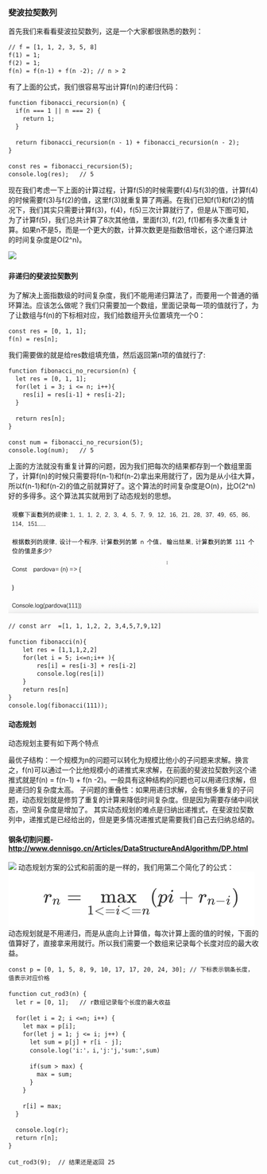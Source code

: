 ### 斐波拉契数列

首先我们来看看斐波拉契数列，这是一个大家都很熟悉的数列：
```
// f = [1, 1, 2, 3, 5, 8]
f(1) = 1;
f(2) = 1;
f(n) = f(n-1) + f(n -2); // n > 2
```
有了上面的公式，我们很容易写出计算f(n)的递归代码：

```
function fibonacci_recursion(n) {
  if(n === 1 || n === 2) {
    return 1;
  }

  return fibonacci_recursion(n - 1) + fibonacci_recursion(n - 2);
}

const res = fibonacci_recursion(5);
console.log(res);   // 5
```

现在我们考虑一下上面的计算过程，计算f(5)的时候需要f(4)与f(3)的值，计算f(4)的时候需要f(3)与f(2)的值，这里f(3)就重复算了两遍。在我们已知f(1)和f(2)的情况下，我们其实只需要计算f(3)，f(4)，f(5)三次计算就行了，但是从下图可知，为了计算f(5)，我们总共计算了8次其他值，里面f(3), f(2), f(1)都有多次重复计算。如果n不是5，而是一个更大的数，计算次数更是指数倍增长，这个递归算法的时间复杂度是O(2^n)。

<img src="http://www.dennisgo.cn/images/DataStructureAndAlgorithm/DP/image-20200121174402790.png">


#### 非递归的斐波拉契数列

为了解决上面指数级的时间复杂度，我们不能用递归算法了，而要用一个普通的循环算法。应该怎么做呢？我们只需要加一个数组，里面记录每一项的值就行了，为了让数组与f(n)的下标相对应，我们给数组开头位置填充一个0：
```
const res = [0, 1, 1];
f(n) = res[n];
```
我们需要做的就是给res数组填充值，然后返回第n项的值就行了:

```
function fibonacci_no_recursion(n) {
  let res = [0, 1, 1];
  for(let i = 3; i <= n; i++){
    res[i] = res[i-1] + res[i-2];
  }

  return res[n];
}

const num = fibonacci_no_recursion(5);
console.log(num);   // 5
```
上面的方法就没有重复计算的问题，因为我们把每次的结果都存到一个数组里面了，计算f(n)的时候只需要将f(n-1)和f(n-2)拿出来用就行了，因为是从小往大算，所以f(n-1)和f(n-2)的值之前就算好了。这个算法的时间复杂度是O(n)，比O(2^n)好的多得多。这个算法其实就用到了动态规划的思想。

<img src='imgs/fibonacci.png'>

```
// const arr  =[1, 1, 1,2, 2, 3,4,5,7,9,12]

function fibonacci(n){
	let res = [1,1,1,2,2]
	for(let i = 5; i<=n;i++ ){
		res[i] = res[i-3] + res[i-2]
		console.log(res[i])
	}
	return res[n]
}
console.log(fibonacci(111));

```

####  动态规划

动态规划主要有如下两个特点

最优子结构：一个规模为n的问题可以转化为规模比他小的子问题来求解。换言之，f(n)可以通过一个比他规模小的递推式来求解，在前面的斐波拉契数列这个递推式就是f(n) = f(n-1) + f(n -2)。一般具有这种结构的问题也可以用递归求解，但是递归的复杂度太高。
子问题的重叠性：如果用递归求解，会有很多重复的子问题，动态规划就是修剪了重复的计算来降低时间复杂度。但是因为需要存储中间状态，空间复杂度是增加了。
其实动态规划的难点是归纳出递推式，在斐波拉契数列中，递推式是已经给出的，但是更多情况递推式是需要我们自己去归纳总结的。




#### 钢条切割问题- http://www.dennisgo.cn/Articles/DataStructureAndAlgorithm/DP.html

<img src="http://www.dennisgo.cn/images/DataStructureAndAlgorithm/DP/image-20200121181228767.png">
动态规划方案的公式和前面的是一样的，我们用第二个简化了的公式：
<img src="./imgs/fibonacci1.png">
动态规划就是不用递归，而是从底向上计算值，每次计算上面的值的时候，下面的值算好了，直接拿来用就行。所以我们需要一个数组来记录每个长度对应的最大收益。


```
const p = [0, 1, 5, 8, 9, 10, 17, 17, 20, 24, 30]; // 下标表示钢条长度，值表示对应价格

function cut_rod3(n) {
  let r = [0, 1];   // r数组记录每个长度的最大收益

  for(let i = 2; i <=n; i++) {
    let max = p[i];
    for(let j = 1; j <= i; j++) {
      let sum = p[j] + r[i - j];
      console.log('i:'，i,'j:'j,'sum:',sum)

      if(sum > max) {
        max = sum;
      }
    }

    r[i] = max;
  }

  console.log(r);
  return r[n];
}

cut_rod3(9);  // 结果还是返回 25
```
